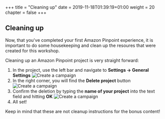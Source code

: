 +++
title = "Cleaning up"
date = 2019-11-18T01:39:19+01:00
weight = 20
chapter = false
+++

## Cleaning up

Now, that you've completed your first Amazon Pinpoint experience, it is important to do some housekeeping and clean up the resoures that were created for this workshop.


Cleaning up an Amazon Pinpoint project is very straight forward:

1. In the project, use the left bar and navigate to **Settings -> General Settings**
![Create a campaign](/images/cleanup_general_settings.png)
1. In the right corner, you will find the **Delete project** button
![Create a campaign](/images/cleanup_delete_button.png)
1. Confirm the deletion by typing the **name of your project** into the text field and hitting **OK**
![Create a campaign](/images/cleanup_delete_dialogue.png)
1. All set!


Keep in mind that these are not cleanup instructions for the bonus content!